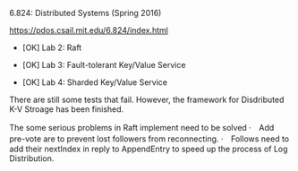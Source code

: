 6.824: Distributed Systems (Spring 2016) 

https://pdos.csail.mit.edu/6.824/index.html

- [OK] Lab 2: Raft

- [OK] Lab 3: Fault-tolerant Key/Value Service

- [OK] Lab 4: Sharded Key/Value Service

There are still some tests that fail. However, the framework for Disdributed K-V Stroage has been finished.

The some serious problems in Raft implement need to be solved
  ·　Add pre-vote are to prevent lost followers from reconnecting.
  ·　Follows need to add their nextIndex in reply to AppendEntry to speed up the process of Log Distribution.
  
